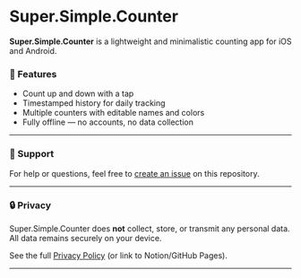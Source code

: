 # Super.Simple.Counter

**Super.Simple.Counter** is a lightweight and minimalistic counting app for iOS and Android.

### 🔧 Features

- Count up and down with a tap
- Timestamped history for daily tracking
- Multiple counters with editable names and colors
- Fully offline — no accounts, no data collection

---

### 💬 Support

For help or questions, feel free to [create an issue](https://github.com/your-username/super-simple-counter/issues) on this repository.

---

### 🔒 Privacy

Super.Simple.Counter does **not** collect, store, or transmit any personal data. All data remains securely on your device.

See the full [Privacy Policy](./privacy-policy.txt) (or link to Notion/GitHub Pages).

---
